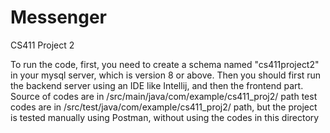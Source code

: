 # Messenger
CS411 Project 2

To run the code, first, you need to create a schema named "cs411project2" in your mysql server, which is version 8 or above. 
Then you should first run the backend server using an IDE like Intellij, and then the frontend part.
Source of codes are in /src/main/java/com/example/cs411_proj2/ path
test codes are in /src/test/java/com/example/cs411_proj2/ path, but the project is tested manually using Postman, without using the codes in this directory
